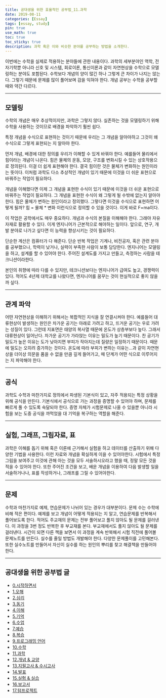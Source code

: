 ```yaml
---
title: 공대생을 위한 효율적인 공부법_11.과학
date: 2019-08-11
categories: [Essay]
tags: [essay, study]
pin: true
use_math: true
toc: true
toc_sticky: true
description: 과학 혹은 이와 비슷한 분야를 공부하는 방법을 소개한다.
---
```


이번에는 수학을 실제로 적용하는 분야들에 관한 내용이다. 과학의 세부분야인 역학, 전자기학뿐 아니라 신호 및 시스템, 회로이론, 통신이론과 같이 자연현상을 수학으로 모델링하는 분야도 포함된다. 수학보다 개념의 양이 많긴 하나 그렇게 큰 차이가 나지는 않는다. 그렇기 때문에 문제를 많이 풀어보며 감을 익혀야 한다. 개념 공부는 수학을 공부할 때와 약간 다르다.

***

## __모델링__

수학의 개념은 매우 추상적이지만, 과학은 그렇지 않다. 실존하는 것을 모델링하기 위해 수학을 사용하는 것이므로 배경을 파악하기 훨씬 쉽다.

특정 개념을 수식으로 표현하는 것이기 때문에 우리는 그 개념을 알아야하고 그것이 왜 수식으로 그렇게 표현되는 지 알아야 한다.

먼저 개념, 배경에 대한 정의를 우리가 이해할 수 있게 바꿔야 한다. 예를들어 물리에서 힘이라는 개념이 나온다. 힘은 물체의 운동, 모양, 구조를 변화시킬 수 있는 상호작용으로 정의된다. 이걸 더 쉽게 표현해야 한다. 결국 힘이란 것은 물체가 변화하는 원인이라는 뜻이다. 이처럼 과학도 다소 추상적인 개념이 있기 때문에 이것을 더 쉬운 표현으로 바꿔주는 작업이 필요하다.

개념을 이해했다면 이제 그 개념을 표현한 수식이 있기 때문에 이것을 더 쉬운 표현으로 바꿔주는 작업이 필요하다. 그 개념을 표현한 수식이 왜 그렇게 될 수밖에 없는지 알아야 한다. 힘은 물체가 변하는 원인이라고 정의했다. 그렇다면 이것을 수식으로 표현하면 어떻게 될까? 힘 = 물체 * 변화 이런식으로 정의할 수 있을 것이다. 이게 바로 F=ma이다.

이 작업은 공학에서도 매우 중요하다. 개념과 수식의 본질을 이해해야 한다. 그래야 자유자재로 활용할 수 있다. 이게 엔지니어가 근본적으로 해야하는 일이다. 앞으로, 연구, 개발 분야로 나가고 싶다면 이 능력을 향상시키는 것이 필요하다.

단순한 계산은 컴퓨터가 다 해준다. 단순 반복 작업은 기계나, 비전공자, 혹은 관련 분야를 공부했으나, 학력이 낮거나, 실력이 부족한 사람이 보통 담당한다. 엔지니어는 모델링을 하고,  설계를 할 수 있어야 한다. 주어진 설계도를 가지고 만들고, 측정하는 사람을 테크니션이라한다.

본인의 취향에 따라 다를 수 있지만, 테크니션보다는 엔지니어가 급여도 높고, 경쟁력이 있다. 적어도 4년제 대학교를 나왔다면, 엔지니어를 꿈꾸는 것이 현실적으로 좋지 않을까 싶다.

***

## __관계 파악__

어떤 자연현상을 이해하기 위해서는 복합적인 지식을 잘 연결시켜야 한다. 예를들어 대류현상이 발생하는 원인은 차가운 공기는 아래로 가려고 하고, 뜨거운 공기는 우로 가려는 성질이 있다. 그런데 지표면은 태양의 복사열 때문에 온도가 상층부보다 높다. 그래서 대류현상이 일어난다. 차가운 공기가 가라앉는 이유는 밀도가 높기 때문이다. 찬 공기가 밀도가 높은 이유는 도가 낮아지면 부피가 작아지는데 질량은 일정하기 때문이다. 때문에 밀도는 오히려 증가하는 것이다. 온도에 따라 부피가 변하는 이유는...과 같이 자연현상을 더이상 의문을 품을 수 없을 만큼 깊게 들어가고, 매 단계가 어떤 식으로 이루어지는 지 파악해야 한다.

***

## __공식__

과학도 수학과 마찬가지로 정의에서 파생된 기본식이 있고, 자주 적용되는 특정 상황을 위해 공식을 만든다. 기본식에서 공식으로 가는 과정을 증명할 수 있어야 하며, 문제를 빠르게 풀 수 있도록 숙달되야 한다. 증명 자체가 시험문제로 나올 수 있을뿐 아니라 시험을 보는 도중 공식을 까먹었을 대 기억을 복구하는 역할을 해준다.

***

## __실험, 그래프, 그림자료, 표__

과학은 이해를 돕기 위해 혹은 이론에 근거해서 실험을 하고 데이터를 산출하기 위해 다양한 기법을 사용한다. 이런 자료와 개념을 확실하게 이을 수 있어야한다. 시험에서 특정 그림을 보여주고 이것에 관해 아는 것을 모두 서술하시오라고 했을 때, 정말 모든 것을 적을 수 있어야 한다. 또한 주어진 조건을 보고, 배운 개념을 이용하여 다음 발생할 일을 서술하거나나, 표를 작성하거나, 그래프를 그릴 수 있어야한다.

***

## __문제__

수학과 마찬가지로 예제, 연습문제가 나뉘어 있는 경우가 대부분이다. 문제 수는 수학에 비해 적은 편이다. 예제를 보고 개념이 어떻게 적용되는 지 알고, 연습문제를 반복해서 풀어보도록 한다. 적어도 주교재의 문제는 전부 풀어보고 풀지 않아도 될 문제를 걸러낸다. 이 과정을 3번 정도 반복한 후 부교재를 본다. 부교재에서도 풀지 않아도 될 문제를 걸러낸다. 시간이 되면 다른 책을 보면서 이 과정을 계속 반복해서 시험 직전에 풀어볼 문제노트를 만든다. 실수를 줄일 방법도 개발해야 한다. 다양한 문제풀이를 고민해본다. 또한 실수노트를 만들어서 자신이 실수를 하는 원인의 뿌리를 찾고 해결책을 만들어야 한다.

***

## __공대생을 위한 공부법 글__

- [0.시작하면서](https://chalgx.github.io/essay/HowtoStudyforEngineeringStudent0)
- [1.오해](https://chalgx.github.io/essay/HowtoStudyforEngineeringStudent1)
- [2.심리](https://chalgx.github.io/essay/HowtoStudyforEngineeringStudent2)
- [3.동기](https://chalgx.github.io/essay/HowtoStudyforEngineeringStudent3)
- [4.이해](https://chalgx.github.io/essay/HowtoStudyforEngineeringStudent4)
- [5.기억](https://chalgx.github.io/essay/HowtoStudyforEngineeringStudent5)
- [6.수업](https://chalgx.github.io/essay/HowtoStudyforEngineeringStudent6)
- [7.예습](https://chalgx.github.io/essay/HowtoStudyforEngineeringStudent7)
- [8.복습](https://chalgx.github.io/essay/HowtoStudyforEngineeringStudent8)
- [9.프로그래밍 언어](https://chalgx.github.io/essay/HowtoStudyforEngineeringStudent9)
- [10.수학](https://chalgx.github.io/essay/HowtoStudyforEngineeringStudent10)
- [11.과학](https://chalgx.github.io/essay/HowtoStudyforEngineeringStudent11)
- [12.개념 & 교양](https://chalgx.github.io/essay/HowtoStudyforEngineeringStudent12)
- [13.지필고사 & 수시고사](https://chalgx.github.io/essay/HowtoStudyforEngineeringStudent13)
- [14.발표](https://chalgx.github.io/essay/HowtoStudyforEngineeringStudent14)
- [15.실험 & 실습](https://chalgx.github.io/essay/HowtoStudyforEngineeringStudent15)
- [16.보고서](https://chalgx.github.io/essay/HowtoStudyforEngineeringStudent16)
- [17.텀프로젝트](https://chalgx.github.io/essay/HowtoStudyforEngineeringStudent17)
